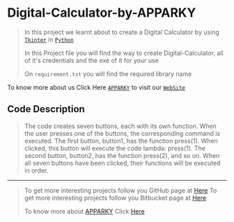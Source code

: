 # Digital-Calculator-by-APPARKY

> In this project we learnt about to create a Digital Calculator by using [`Tkinter`](https://docs.python.org/3/library/tkinter.html) in [`Python`](https://www.python.org/)
> 
> In this Project file you will find the way to create Digital-Calculator, all of it's credentials and the exe of it for your use
> 
> 
> On `requirement.txt` you will find the required library name

To know more about us Click Here [`APPARKY`](https://apparky-soumenmtec-gmailcom.vercel.app/) to visit our [`WebSite`](https://apparky-soumenmtec-gmailcom.vercel.app/)

## Code Description

>The code creates seven buttons, each with its own function.
>When the user presses one of the buttons, the corresponding command is executed.
>The first button, button1, has the function press(1).
>When clicked, this button will execute the code lambda: press(1).
>The second button, button2, has the function press(2), and so on.
>When all seven buttons have been clicked, their functions will be executed in order.



-------------------
> 
> To get more interesting projects follow you GitHub page at [Here](https://github.com/Apparky)
> To get more interesting projects follow you Bitbucket page at [Here](https://bitbucket.org/apparky-web/workspace/overview)
> 
> To know more about [APPARKY](https://apparky-soumenmtec-gmailcom.vercel.app/) Click [Here](https://apparky-soumenmtec-gmailcom.vercel.app/)
